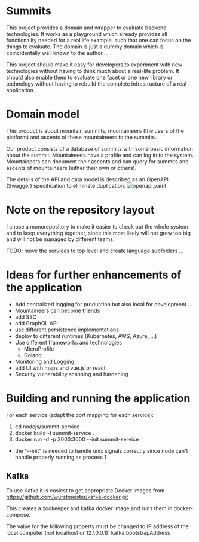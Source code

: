 # Summits
This project provides a domain and wrapper to evaluate backend technologies.
It works as a playground which already provides all functionality needed for a real life example, such that one can focus on the things to evaluate.
The domain is just a dummy domain which is coincidentally well known to the author ...

This project should make it easy for developers to experiment with new technologies without having to think much about a real-life problem.
It should also enable them to evaluate one facet or one new library or technology without having to rebuild the complete infrastructure of a real application.

# Domain model
This product is about mountain summits, mountaineers (the users of the platform) and ascents of these mountaineers to the summits.

Our product consists of a database of summits with some basic information about the summit.
Mountaineers have a profile and can log in to the system. 
Mountaineers can document their ascents and can query for summits and ascents of mountaineers (either their own or others).

The details of the API and data model is described as an OpenAPI (Swagger) specification to eliminate duplication: ![openapi.yaml](openapi/openapi.yaml)

# Note on the repository layout
I chose a monorepository to make it easier to check out the whole system and to keep everything together, since this most likely will not grow too big and will not be managed by different teams.

TODO: move the services to top level and create language subfolders ...

# Ideas for further enhancements of the application
- Add centralized logging for production but also local for development ...
- Mountaineers can become friends
- add SSO
- add GraphQL API
- use different persistence implementations
- deploy to different runtimes (Kubernetes, AWS, Azure, ...)
- Use different frameworks and technologies
    - MicroProfile
    - Golang
- Monitoring and Logging
- add UI with maps and vue.js or react
- Security vulnerability scanning and hardening

# Building and running the application

For each service (adapt the port mapping for each service):
1. cd nodejs/summit-service
2. docker build -t summit-service .
3. docker run -d -p 3000:3000 --init summit-service

- the "--init" is needed to handle unix signals correctly since node can't handle properly running as process 1
  
## Kafka
To use Kafka it is easiest to get appropriate Docker images from https://github.com/wurstmeister/kafka-docker.git

This creates a zookeeper and kafka docker image and runs them in docker-compose.

The value for the following property must be changed to IP address of the local computer (not localhost or 127.0.0.1): kafka.bootstrapAddress
